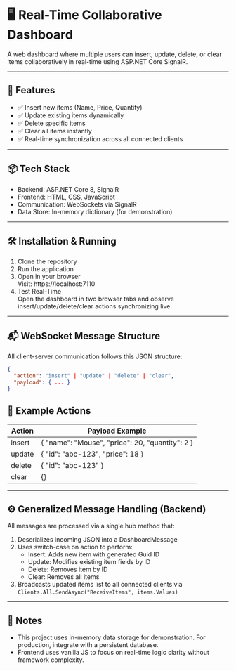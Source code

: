# 🖥️ Real-Time Collaborative Dashboard
A web dashboard where multiple users can insert, update, delete, or clear items collaboratively in real-time using ASP.NET Core SignalR.

---

## 🚀 Features
- ✅ Insert new items (Name, Price, Quantity)
- ✅ Update existing items dynamically
- ✅ Delete specific items
- ✅ Clear all items instantly
- ✅ Real-time synchronization across all connected clients

---

## 📦 Tech Stack
- Backend: ASP.NET Core 8, SignalR
- Frontend: HTML, CSS, JavaScript
- Communication: WebSockets via SignalR
- Data Store: In-memory dictionary (for demonstration)

---

## 🛠️ Installation & Running
1. Clone the repository
2. Run the application
3. Open in your browser  
   Visit: https://localhost:7110
4. Test Real-Time  
   Open the dashboard in two browser tabs and observe insert/update/delete/clear actions synchronizing live.

---

## 📬 WebSocket Message Structure
All client-server communication follows this JSON structure:
```json
{
  "action": "insert" | "update" | "delete" | "clear",
  "payload": { ... }
}
```
## 🔖 Example Actions
| Action  | Payload Example |
|---------|-----------------|
| insert  | { "name": "Mouse", "price": 20, "quantity": 2 } |
| update  | { "id": "abc-123", "price": 18 } |
| delete  | { "id": "abc-123" } |
| clear   | {} |

---

## ⚙️ Generalized Message Handling (Backend)
All messages are processed via a single hub method that:
1. Deserializes incoming JSON into a DashboardMessage
2. Uses switch-case on action to perform:
   - Insert: Adds new item with generated Guid ID
   - Update: Modifies existing item fields by ID
   - Delete: Removes item by ID
   - Clear: Removes all items
3. Broadcasts updated items list to all connected clients via `Clients.All.SendAsync("ReceiveItems", items.Values)`

---

## 📝 Notes
- This project uses in-memory data storage for demonstration. For production, integrate with a persistent database.
- Frontend uses vanilla JS to focus on real-time logic clarity without framework complexity.
